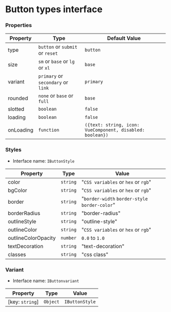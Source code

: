 # Button types interface

### Properties

| Property | Type | Default Value |
| --- | --- | --- |
| type | `button` or `submit` or `reset` | `button` |
| size | `sm` or `base` or `lg` or `xl` | `base` |
| variant | `primary` or `secondary` or `link` | `primary` |
| rounded | `none` or `base` or `full` | `base` |
| slotted | `boolean` | `false` |
| loading | `boolean` | `false` |
| onLoading | `function` | `({text: string, icon: VueComponent, disabled: boolean})` |

### Styles

- Interface name: `IButtonStyle`

| Property | Type | Value |
| --- | --- | --- |
| color | `string` | "`CSS variables` or `hex` or `rgb`" |
| bgColor | `string` | "`CSS variables` or `hex` or `rgb`" |
| border | `string` | "`border-width` `border-style` `border-color`" |
| borderRadius | `string` | "border-radius" |
| outlineStyle | `string` | "outline-style" |
| outlineColor | `string` | "`CSS variables` or `hex` or `rgb`" |
| outlineColorOpacity | `number` | `0.0` to `1.0` |
| textDecoration | `string` | "text-decoration" |
| classes | `string` | "css class" |


### Variant

- Interface name: `IButtonvariant`

| Property | Type | Value |
| --- | --- | --- |
| [key: `string`] | `Object` | `IButtonStyle` |